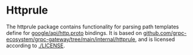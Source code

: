 # Httprule

The httprule package contains functionality for parsing path templates define for [google/api/http.proto](https://github.com/googleapis/googleapis/blob/master/google/api/http.proto) bindings. It is based on [github.com/grpc-ecosystem/grpc-gateway/tree/main/internal/httprule](https://github.com/grpc-ecosystem/grpc-gateway/tree/main/internal/httprule), and is licensed according to [./LICENSE](./LICENSE).
